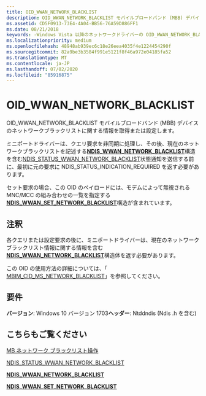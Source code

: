 ```yaml
---
title: OID_WWAN_NETWORK_BLACKLIST
description: OID_WWAN_NETWORK_BLACKLIST モバイルブロードバンド (MBB) デバイスのネットワークブラックリストに関する情報を取得または設定します。
ms.assetid: CD5F0913-73E4-4A04-BB56-76A59D886FF1
ms.date: 08/21/2018
keywords: -Windows Vista 以降のネットワークドライバーの OID_WWAN_NETWORK_BLACKLIST
ms.localizationpriority: medium
ms.openlocfilehash: 48948ab939ec6c18e26eea4035f4e1224454290f
ms.sourcegitcommit: 82a9be3b3584f991e5121f8f46a972e04185fa52
ms.translationtype: MT
ms.contentlocale: ja-JP
ms.lasthandoff: 07/02/2020
ms.locfileid: "85916875"
---
```

# <a name="oid_wwan_network_blacklist"></a>OID_WWAN_NETWORK_BLACKLIST

OID_WWAN_NETWORK_BLACKLIST モバイルブロードバンド (MBB) デバイスのネットワークブラックリストに関する情報を取得または設定します。

ミニポートドライバーは、クエリ要求を非同期に処理し、その後、現在のネットワークブラックリストを記述する[**NDIS_WWAN_NETWORK_BLACKLIST**](https://docs.microsoft.com/windows-hardware/drivers/ddi/ndiswwan/ns-ndiswwan-_ndis_wwan_network_blacklist)構造を含む[NDIS_STATUS_WWAN_NETWORK_BLACKLIST](ndis-status-wwan-network-blacklist.md)状態通知を送信する前に、最初に元の要求に NDIS_STATUS_INDICATION_REQUIRED を返す必要があります。

セット要求の場合、この OID のペイロードには、モデムによって無視される MNC/MCC の組み合わせの一覧を指定する[**NDIS_WWAN_SET_NETWORK_BLACKLIST**](https://docs.microsoft.com/windows-hardware/drivers/ddi/ndiswwan/ns-ndiswwan-_ndis_wwan_set_network_blacklist)構造が含まれています。

## <a name="remarks"></a>注釈

各クエリまたは設定要求の後に、ミニポートドライバーは、現在のネットワークブラックリスト情報に関する情報を含む[**NDIS_WWAN_NETWORK_BLACKLIST**](https://docs.microsoft.com/windows-hardware/drivers/ddi/ndiswwan/ns-ndiswwan-_ndis_wwan_network_blacklist)構造体を返す必要があります。

この OID の使用方法の詳細については、「 [MBIM_CID_MS_NETWORK_BLACKLIST](https://docs.microsoft.com/windows-hardware/drivers/network/mb-network-blacklist-operations#mbimcidmsnetworkblacklist)」を参照してください。

## <a name="requirements"></a>要件

**バージョン**: Windows 10 バージョン 1703**ヘッダー**: Ntddndis (Ndis .h を含む)

## <a name="see-also"></a>こちらもご覧ください

[MB ネットワーク ブラックリスト操作](https://docs.microsoft.com/windows-hardware/drivers/network/mb-network-blacklist-operations)

[NDIS_STATUS_WWAN_NETWORK_BLACKLIST](ndis-status-wwan-network-blacklist.md)

[**NDIS_WWAN_NETWORK_BLACKLIST**](https://docs.microsoft.com/windows-hardware/drivers/ddi/ndiswwan/ns-ndiswwan-_ndis_wwan_network_blacklist)

[**NDIS_WWAN_SET_NETWORK_BLACKLIST**](https://docs.microsoft.com/windows-hardware/drivers/ddi/ndiswwan/ns-ndiswwan-_ndis_wwan_set_network_blacklist)
